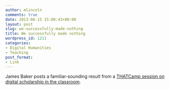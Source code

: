 ```yaml
---
author: mlincoln
comments: true
date: 2013-06-15 15:00:43+00:00
layout: post
slug: we-successfully-made-nothing
title: We successfully made nothing
wordpress_id: 1211
categories:
- Digital Humanities
- Teaching
post_format:
- Link
---
```


James Baker posts a familiar-sounding result from a [THATCamp session on digital scholarship in the classroom](http://cradledincaricature.com/2013/06/14/dh-in-the-classroom-or-we-successfully-made-nothing-thoughts-on-digital-pedagogies-thatcamp-2013/).
